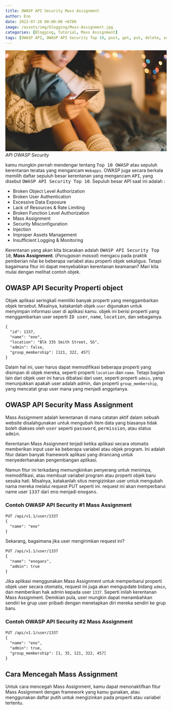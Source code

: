 ```yaml
---
title: OWASP API Security Mass Assignment
author: Eno
date: 2022-07-28 00:00:00 +0700
image: /assets/img/blogging/Mass-Assignment.jpg
categories: [Blogging, Tutorial, Mass Assignment]
tags: [OWASP API, OWASP API Security Top 10, post, get, put, delete, server API, CLient API, Graphql API, jwt, Broken User Authentication, OWASP API Security, Mass Assignment]
---
```


![img-description](/assets/img/blogging/Mass-Assignment.jpg)_API OWASP Security_

kamu mungkin pernah mendengar tentang <kbd>Top 10 OWASP</kbd> atau sepuluh kerentanan teratas yang mengancam `Webapps`. OWASP juga secara berkala memilih daftar sepuluh besar kerentanan yang mengancam <kbd>API</kbd>, yang disebut <kbd>OWASP API Security Top 10</kbd>. Sepuluh besar API saat ini adalah :

- Broken Object Level Authorization 
- Broken User Authentication
- Excessive Data Exposure
- Lack of Resources & Rate Limiting
- Broken Function Level Authorization
- Mass Assignment
- Security Misconfiguration 
- Injection
- Improper Assets Management
- Insufficient Logging & Monitoring

Kerentanan yang akan kita bicarakan adalah <kbd>OWASP API Security Top 10</kbd>, **Mass Assignment**. (_Penugasan massal_) mengacu pada praktik pemberian nilai ke beberapa variabel atau properti objek sekaligus. Tetapi bagaimana fitur ini dapat menyebabkan kerentanan keamanan? Mari kita mulai dengan melihat contoh objek.

## OWASP API Security Properti object

Objek aplikasi seringkali memiliki banyak properti yang menggambarkan objek tersebut. Misalnya, katakanlah objek `user` digunakan untuk menyimpan informasi user di aplikasi kamu. objek ini berisi properti yang menggambarkan user seperti <kbd>ID user</kbd>, <kbd>name</kbd>, <kbd>location</kbd>, dan sebagainya.

```
{ 
  "id": 1337, 
  "name": "eno", 
  "location": "Blk 335 Smith Street, SG", 
  "admin": false, 
  "group_membership": [121, 322, 457] 
}
```
Dalam hal ini, user harus dapat memodifikasi beberapa properti yang disimpan di objek mereka, seperti properti `location` dan `name`. Tetapi bagian lain dari objek user ini harus dibatasi dari user, seperti properti `admin`, yang menunjukkan apakah user adalah admin, dan properti `group_membership`, yang mencatat grup user mana yang menjadi anggotanya.

## OWASP API Security Mass Assignment

Mass Assignment adalah kerentanan di mana catatan aktif dalam sebuah website disalahgunakan untuk mengubah item data yang biasanya tidak boleh diakses oleh <kbd>user</kbd> seperti <kbd>password</kbd>, <kbd>permission</kbd>, atau status <kbd>admin</kbd>.

Kerentanan Mass Assignment terjadi ketika aplikasi secara otomatis memberikan input user ke beberapa variabel atau objek program. Ini adalah fitur dalam banyak framework aplikasi yang dirancang untuk menyederhanakan pengembangan aplikasi.

Namun fitur ini terkadang memungkinkan penyerang untuk menimpa, memodifikasi, atau membuat variabel program atau properti objek baru sesuka hati. Misalnya, katakanlah situs mengizinkan user untuk mengubah nama mereka melalui request PUT seperti ini. request ini akan memperbarui name user <kbd>1337</kbd> dari <kbd>eno</kbd> menjadi <kbd>enogans</kbd>.

### Contoh OWASP API Security #1 Mass Assignment

```
PUT /api/v1.1/user/1337
{ 
  "name": "eno" 
}
```
Sekarang, bagaimana jika user mengirimkan request ini?

```
PUT /api/v1.1/user/1337
{ 
  "name": "enogans", 
  "admin": true 
}
```
Jika aplikasi menggunakan Mass Assignment untuk memperbarui properti objek user secara otomatis, request ini juga akan mengupdate bidang `admin`, dan memberikan hak admin kepada user `1337`. Seperti inilah kerentanan Mass Assignment. Demikian pula, user mungkin dapat menambahkan  sendiri ke grup user pribadi dengan menetapkan diri mereka sendiri ke grup baru.

### Contoh OWASP API Security #2 Mass Assignment

```
PUT /api/v1.1/user/1337
{ 
  "name": "eno", 
  "admin": true, 
  "group_membership": [1, 35, 121, 322, 457] 
}
```
## Cara Mencegah Mass Assignment

Untuk cara mencegah Mass Assignment, kamu dapat menonaktifkan fitur Mass Assignment dengan framework yang kamu gunakan, atau menggunakan daftar putih untuk mengizinkan pada properti atau variabel tertentu.
